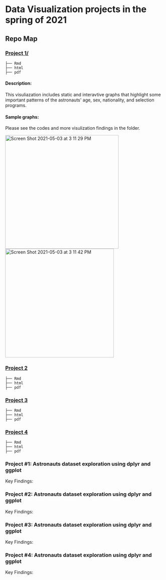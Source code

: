 # Data Visualization projects in the spring of 2021


## Repo Map

### [Project 1/]()
	├── Rmd
	├── html  
	├── pdf 

#### Description:
This visuliazation includes static and interavtive graphs that highlight some important patterns of the astronauts' age, sex, nationality, and selection programs.

#### Sample graphs:

Please see the codes and more visulization findings in the folder.

<img width="360" alt="Screen Shot 2021-05-03 at 3 11 29 PM" src="https://user-images.githubusercontent.com/71298423/116921434-f9d02c80-ac21-11eb-9b73-f0603fd7b755.png">

<img width="345" alt="Screen Shot 2021-05-03 at 3 11 42 PM" src="https://user-images.githubusercontent.com/71298423/116921442-fc328680-ac21-11eb-84bb-2456c1df638c.png">

### [Project 2]()
	├── Rmd
	├── html  
	├── pdf 
	
### [Project 3]()
	├── Rmd
	├── html  
	├── pdf 
	
### [Project 4]()
	├── Rmd
	├── html  
	├── pdf 

### Project #1: Astronauts dataset exploration using dplyr and ggplot
   
Key Findings:

### Project #2: Astronauts dataset exploration using dplyr and ggplot

Key Findings:

### Project #3: Astronauts dataset exploration using dplyr and ggplot

Key Findings:

### Project #4: Astronauts dataset exploration using dplyr and ggplot

Key Findings:



